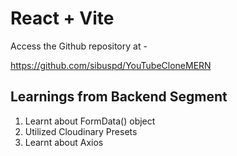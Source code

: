 # React + Vite
Access the Github repository at - 

https://github.com/sibuspd/YouTubeCloneMERN

## Learnings from Backend Segment 

1. Learnt about FormData() object
2. Utilized Cloudinary Presets 
3. Learnt about Axios